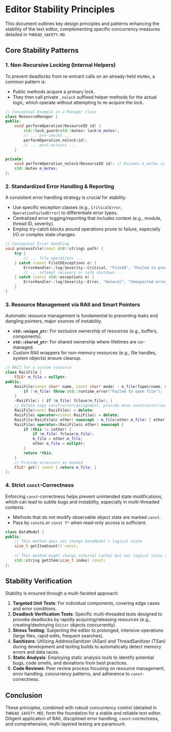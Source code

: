 # Editor Stability Principles

This document outlines key design principles and patterns enhancing the stability of the text editor, complementing specific concurrency measures detailed in `THREAD_SAFETY.MD`.

## Core Stability Patterns

### 1. Non-Recursive Locking (Internal Helpers)

To prevent deadlocks from re-entrant calls on an already-held mutex, a common pattern is:
- Public methods acquire a primary lock.
- They then call private `_nolock` suffixed helper methods for the actual logic, which operate without attempting to re-acquire the lock.

```cpp
// Conceptual Example in a Manager class
class ResourceManager {
public:
    void performOperation(ResourceID id) {
        std::lock_guard<std::mutex> lock(m_mutex);
        // ... pre-checks ...
        performOperation_nolock(id);
        // ... post-actions ...
    }

private:
    void performOperation_nolock(ResourceID id); // Assumes m_mutex is held
    std::mutex m_mutex;
};
```

### 2. Standardized Error Handling & Reporting

A consistent error handling strategy is crucial for stability.
- Use specific exception classes (e.g., `CriticalError`, `OperationFailedError`) to differentiate error types.
- Centralized error logging/reporting that includes context (e.g., module, thread ID, severity).
- Employ try-catch blocks around operations prone to failure, especially I/O or complex state changes.

```cpp
// Conceptual Error Handling
void processFile(const std::string& path) {
    try {
        // ... file operations ...
    } catch (const FileIOException& e) {
        ErrorHandler::log(Severity::Critical, "FileIO", "Failed to process file: " + path + ", " + e.what());
        // ... attempt recovery or safe shutdown ...
    } catch (const std::exception& e) {
        ErrorHandler::log(Severity::Error, "General", "Unexpected error processing file: " + path + ", " + e.what());
    }
}
```

### 3. Resource Management via RAII and Smart Pointers

Automatic resource management is fundamental to preventing leaks and dangling pointers, major sources of instability.
- **`std::unique_ptr`**: For exclusive ownership of resources (e.g., buffers, components).
- **`std::shared_ptr`**: For shared ownership where lifetimes are co-managed.
- Custom RAII wrappers for non-memory resources (e.g., file handles, system objects) ensure cleanup.

```cpp
// RAII for a custom resource
class RaiiFile {
    FILE* m_file = nullptr;
public:
    RaiiFile(const char* name, const char* mode) : m_file(fopen(name, mode)) {
        if (!m_file) throw std::runtime_error("Failed to open file");
    }
    ~RaiiFile() { if (m_file) fclose(m_file); }
    // Delete copy constructor/assignment, provide move constructor/assignment
    RaiiFile(const RaiiFile&) = delete;
    RaiiFile& operator=(const RaiiFile&) = delete;
    RaiiFile(RaiiFile&& other) noexcept : m_file(other.m_file) { other.m_file = nullptr; }
    RaiiFile& operator=(RaiiFile&& other) noexcept {
        if (this != &other) {
            if (m_file) fclose(m_file);
            m_file = other.m_file;
            other.m_file = nullptr;
        }
        return *this;
    }
    // Provide accessors as needed
    FILE* get() const { return m_file; }
};
```

### 4. Strict `const`-Correctness

Enforcing `const`-correctness helps prevent unintended state modifications, which can lead to subtle bugs and instability, especially in multi-threaded contexts.
- Methods that do not modify observable object state are marked `const`.
- Pass by `const&` or `const T*` when read-only access is sufficient.

```cpp
class DataModel {
public:
    // This method does not change DataModel's logical state
    size_t getItemCount() const;
    
    // This method might change internal caches but not logical state observable by clients
    std::string getItem(size_t index) const; 
};
```

## Stability Verification

Stability is ensured through a multi-faceted approach:
1.  **Targeted Unit Tests**: For individual components, covering edge cases and error conditions.
2.  **Deadlock Verification Tests**: Specific multi-threaded tests designed to provoke deadlocks by rapidly acquiring/releasing resources (e.g., creating/destroying `Editor` objects concurrently).
3.  **Stress Testing**: Subjecting the editor to prolonged, intensive operations (large files, rapid edits, frequent searches).
4.  **Sanitizers**: Utilizing AddressSanitizer (ASan) and ThreadSanitizer (TSan) during development and testing builds to automatically detect memory errors and data races.
5.  **Static Analysis**: Employing static analysis tools to identify potential bugs, code smells, and deviations from best practices.
6.  **Code Reviews**: Peer review process focusing on resource management, error handling, concurrency patterns, and adherence to `const`-correctness.

## Conclusion

These principles, combined with robust concurrency control (detailed in `THREAD_SAFETY.MD`), form the foundation for a stable and reliable text editor. Diligent application of RAII, disciplined error handling, `const`-correctness, and comprehensive, multi-layered testing are paramount.